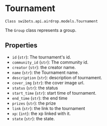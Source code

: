 # Tournament

`Class swibots.api.airdrop.models.Tournament`

The `Group` class represents a group.

## Properties

- `id` (`str`): The tournament's id.
- `community_id` (`str`): The community id.
- `creator` (`str`): the creator name.
- `name` (`str`): the  Tournament name.
- `description` (`str`): description of tournament.
- `cover_img` (`str`): the cover image url.
- `status` (`str`): the status
- `start_time` (`str`): start time of tournament.
- `end_time` (`str`): the end time
- `prizes` (`str`): the prize
- `link` (`str`): the link to the tournament
- `xp`: (`int`): the xp linked with it.
- `state` (`str`): the state.